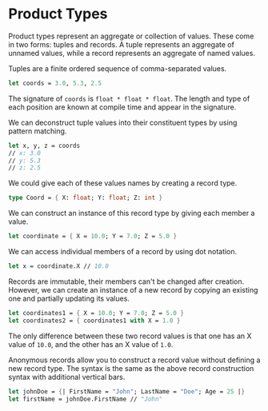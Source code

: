 # Product Types

Product types represent an aggregate or collection of values.
These come in two forms: tuples and records. A tuple represents an aggregate of unnamed values,
while a record represents an aggregate of named values.


Tuples are a finite ordered sequence of comma-separated values.

```fsharp
let coords = 3.0, 5.3, 2.5
```

The signature of `coords` is `float * float * float`.
The length and type of each position are known at compile time and appear in the signature.

We can deconstruct tuple values into their constituent types by using pattern matching.

```fsharp
let x, y, z = coords
// x: 3.0
// y: 5.3
// z: 2.5
```

We could give each of these values names by creating a record type.

```fsharp
type Coord = { X: float; Y: float; Z: int }
```

We can construct an instance of this record type by giving each member a value.

```fsharp
let coordinate = { X = 10.0; Y = 7.0; Z = 5.0 }
```

We can access individual members of a record by using dot notation.

```fsharp
let x = coordinate.X // 10.0
```

Records are immutable, their members can't be changed after creation.
However, we can create an instance of a new record by copying an existing one and partially updating its values.

```fsharp
let coordinates1 = { X = 10.0; Y = 7.0; Z = 5.0 }
let coordinates2 = { coordinates1 with X = 1.0 }
```

The only difference between these two record values is that one has an X value of `10.0`, and the other has an X value of `1.0`.

Anonymous records allow you to construct a record value without defining a new record type.
The syntax is the same as the above record construction syntax with additional vertical bars.

```fsharp
let johnDoe = {| FirstName = "John"; LastName = "Doe"; Age = 25 |}
let firstName = johnDoe.FirstName // "John"
```